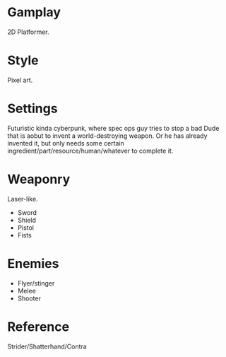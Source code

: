 # Gamplay

2D Platformer.

# Style

Pixel art.

# Settings

Futuristic kinda cyberpunk, where spec ops guy tries to stop a bad
Dude that is aobut to invent a world-destroying weapon. Or he has already
invented it, but only needs some certain ingredient/part/resource/human/whatever
to complete it.


# Weaponry

Laser-like.

* Sword
* Shield
* Pistol
* Fists

# Enemies

* Flyer/stinger
* Melee
* Shooter


# Reference

Strider/Shatterhand/Contra
